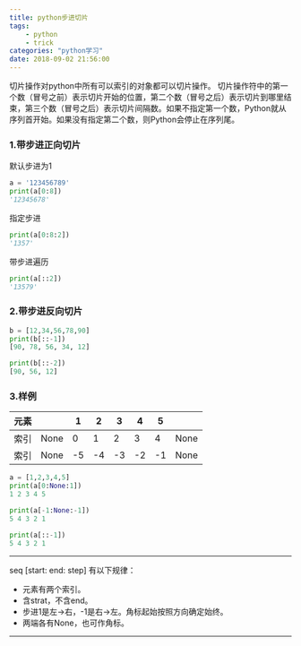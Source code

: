 ```yaml
---
title: python步进切片
tags: 
	- python
	- trick
categories: "python学习"
date: 2018-09-02 21:56:00
---
```


切片操作对python中所有可以索引的对象都可以切片操作。
切片操作符中的第一个数（冒号之前）表示切片开始的位置，第二个数（冒号之后）表示切片到哪里结束，第三个数（冒号之后）表示切片间隔数。如果不指定第一个数，Python就从序列首开始。如果没有指定第二个数，则Python会停止在序列尾。
### 1.带步进正向切片

默认步进为1
``` python {.line-numbers}
a = '123456789'
print(a[0:8])
'12345678'
```

指定步进
``` python {.line-numbers}
print(a[0:8:2])
'1357'
```

带步进遍历
``` python {.line-numbers}
print(a[::2]) 
'13579'
```

### 2.带步进反向切片
``` Python {.line-numbers}
b = [12,34,56,78,90]
print(b[::-1])
[90, 78, 56, 34, 12]
```

``` Python {.line-numbers}
print(b[::-2])
[90, 56, 12]
```
### 3.样例

| 元素 |  | 1 | 2 | 3 | 4 | 5 |  |
| -------   | -------   | -------   | -------   |-------   |-------   | -------   | ------- |
| 索引 | None|  0 | 1 | 2 | 3 | 4 | None |
| 索引 | None| -5 | -4 | -3  | -2 |  -1 | None| 
```Python {.line-numbers}
a = [1,2,3,4,5]
print(a[0:None:1])
1 2 3 4 5

print(a[-1:None:-1])
5 4 3 2 1

print(a[::-1])
5 4 3 2 1
```


---
seq [start: end: step]
有以下规律：
- 元素有两个索引。
- 含strat，不含end。
- 步进1是左->右，-1是右->左。角标起始按照方向确定始终。
- 两端各有None，也可作角标。 
---





